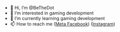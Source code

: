 - 👋 Hi, I’m @BeTheDot
- 👀 I’m interested in gaming development
- 🌱 I’m currently learning gaming development
- 📫 How to reach me (<a href="https://web.facebook.com/testpage.unity/" target="blank" rel="noopener">Meta Facebook</a>) (<a href="https://www.instagram.com/bethedotdev/" target="blank" rel="noopener">Instagram</a>)

<!---
BeTheDot/BeTheDot is a ✨ special ✨ repository because its `README.md` (this file) appears on your GitHub profile.
You can click the Preview link to take a look at your changes.
--->
